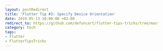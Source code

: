 ```yaml
---
layout: postRedirect
title: 'Flutter Tip #3: Specify Device Orientation'
date: 2019-05-13 10:00:00 +02:00
redirect_to: https://github.com/defuncart/flutter-tips-tricks/tree/master/03-SpecifyDeviceOrientation
category: tech
tags:
- Flutter
- FlutterTipsTricks
---
```

